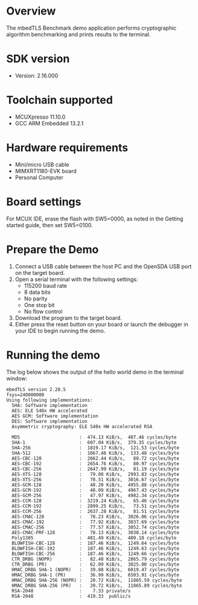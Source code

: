 Overview
========
The mbedTLS Benchmark demo application performs cryptographic algorithm benchmarking and prints results to the
terminal.


SDK version
===========
- Version: 2.16.000

Toolchain supported
===================
- MCUXpresso  11.10.0
- GCC ARM Embedded  13.2.1

Hardware requirements
=====================
- Mini/micro USB cable
- MIMXRT1180-EVK board
- Personal Computer

Board settings
==============
For MCUX IDE, erase the flash with SW5=0000, as noted in the Getting started guide, then set SW5=0100.

Prepare the Demo
================
1.  Connect a USB cable between the host PC and the OpenSDA USB port on the target board. 
2.  Open a serial terminal with the following settings:
    - 115200 baud rate
    - 8 data bits
    - No parity
    - One stop bit
    - No flow control
3.  Download the program to the target board.
4.  Either press the reset button on your board or launch the debugger in your IDE to begin running the demo.

Running the demo
================
The log below shows the output of the hello world demo in the terminal window:
~~~~~~~~~~~~~~~~~~~~~~~~~~~~~~~~~~~
mbedTLS version 2.28.5
fsys=240000000
Using following implementations:
  SHA: Software implementation
  AES: ELE S40x HW accelerated
  AES GCM: Software implementation
  DES: Software implementation
  Asymmetric cryptography: ELE S40x HW accelerated RSA

  MD5                      :  474.13 KiB/s,  487.46 cycles/byte
  SHA-1                    :  607.04 KiB/s,  379.35 cycles/byte
  SHA-256                  :  1819.17 KiB/s,  121.53 cycles/byte
  SHA-512                  :  1667.46 KiB/s,  133.48 cycles/byte
  AES-CBC-128              :  2662.44 KiB/s,   80.72 cycles/byte
  AES-CBC-192              :  2654.76 KiB/s,   80.97 cycles/byte
  AES-CBC-256              :  2647.99 KiB/s,   81.19 cycles/byte
  AES-XTS-128              :   79.08 KiB/s,  2993.83 cycles/byte
  AES-XTS-256              :   78.51 KiB/s,  3016.67 cycles/byte
  AES-GCM-128              :   48.20 KiB/s,  4955.88 cycles/byte
  AES-GCM-192              :   48.09 KiB/s,  4967.43 cycles/byte
  AES-GCM-256              :   47.97 KiB/s,  4982.34 cycles/byte
  AES-CCM-128              :  3219.24 KiB/s,   65.46 cycles/byte
  AES-CCM-192              :  2899.25 KiB/s,   73.51 cycles/byte
  AES-CCM-256              :  2637.28 KiB/s,   81.51 cycles/byte
  AES-CMAC-128             :   78.23 KiB/s,  3026.06 cycles/byte
  AES-CMAC-192             :   77.92 KiB/s,  3037.69 cycles/byte
  AES-CMAC-256             :   77.57 KiB/s,  3052.74 cycles/byte
  AES-CMAC-PRF-128         :   78.13 KiB/s,  3030.14 cycles/byte
  Poly1305                 :  481.49 KiB/s,  480.18 cycles/byte
  BLOWFISH-CBC-128         :  187.46 KiB/s,  1249.64 cycles/byte
  BLOWFISH-CBC-192         :  187.46 KiB/s,  1249.63 cycles/byte
  BLOWFISH-CBC-256         :  187.46 KiB/s,  1249.66 cycles/byte
  CTR_DRBG (NOPR)          :   82.48 KiB/s,  2865.79 cycles/byte
  CTR_DRBG (PR)            :   62.09 KiB/s,  3825.00 cycles/byte
  HMAC_DRBG SHA-1 (NOPR)   :   39.88 KiB/s,  6019.47 cycles/byte
  HMAC_DRBG SHA-1 (PR)     :   36.99 KiB/s,  6503.91 cycles/byte
  HMAC_DRBG SHA-256 (NOPR) :   20.72 KiB/s,  11865.59 cycles/byte
  HMAC_DRBG SHA-256 (PR)   :   20.72 KiB/s,  11865.89 cycles/byte
  RSA-2048                 :    7.33 private/s
  RSA-2048                 :  419.33  public/s
~~~~~~~~~~~~~~~~~~~~~~~~~~~~~~~~~~~
